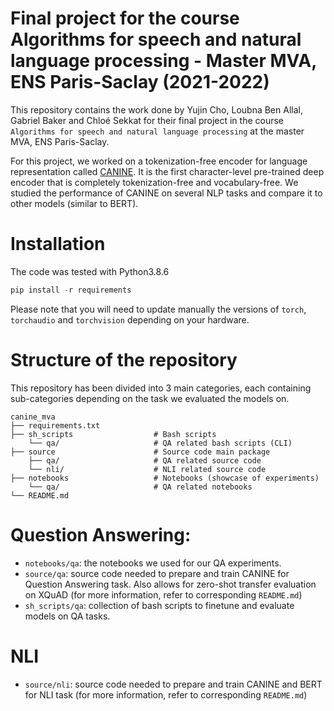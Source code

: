 # Final project for the course Algorithms for speech and natural language processing - Master MVA, ENS Paris-Saclay (2021-2022)

This repository contains the work done by Yujin Cho, Loubna Ben Allal, Gabriel Baker and Chloé Sekkat for their final 
project in the course ``Algorithms for speech and natural language processing`` at the master MVA, ENS Paris-Saclay. 

For this project, we worked on a tokenization-free encoder for language representation called [CANINE](https://arxiv.org/abs/2103.06874). 
It is the first character-level pre-trained deep encoder that is completely tokenization-free and vocabulary-free. We studied the 
performance of CANINE on several NLP tasks and compare it to other models (similar to BERT).

# Installation 

The code was tested with Python3.8.6

```python
pip install -r requirements
```

Please note that you will need to update manually the versions of ``torch``, ``torchaudio`` and ``torchvision`` depending
on your hardware.

# Structure of the repository

This repository has been divided into 3 main categories, each containing sub-categories depending on the task we evaluated
the models on. 

```
canine_mva
├── requirements.txt
├── sh_scripts                  # Bash scripts
    └── qa/                     # QA related bash scripts (CLI)
├── source                      # Source code main package   
    ├── qa/                     # QA related source code                               
    └── nli/                    # NLI related source code        
├── notebooks                   # Notebooks (showcase of experiments)
    └── qa/                     # QA related notebooks
└── README.md
```

# Question Answering:
- ``notebooks/qa``: the notebooks we used for our QA experiments. 
- ``source/qa``: source code needed to prepare and train CANINE for Question Answering task. Also allows for zero-shot 
transfer evaluation on XQuAD (for more information, refer to corresponding ``README.md``)
- ``sh_scripts/qa``: collection of bash scripts to finetune and evaluate models on QA tasks.

# NLI
- ``source/nli``: source code needed to prepare and train CANINE and BERT for NLI task (for more information, refer to 
corresponding ``README.md``)
